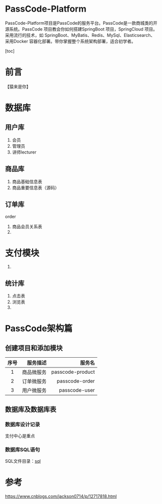 # PassCode-Platform
PassCode-Platform项目是PassCode的服务平台。PassCode是一款商城类的开源系统。PassCode 项目教会你如何搭建SpringBoot 项目，SpringCloud 项目。采用流行的技术，如 SpringBoot、MyBatis、Redis、MySql、Elasticsearch、采用Docker 容器化部署。带你掌握整个系统架构部署，适合初学者。

[toc]

# 前言

【猿来是你】

# 数据库

## 用户库

1. 会员
2. 管理员
3. 讲师lecturer


## 商品库

1. 商品基础信息表
2. 商品重要信息表（源码）

## 订单库
order
1. 商品会员关系表
2. 

# 支付模块

1. 

## 统计库

1. 点击表
2. 浏览表
3. 

# PassCode架构篇

## 创建项目和添加模块

| 序号 | 服务描述     | 服务名 |
|:----:|-------------:| -----: |
| 1 | 商品微服务  | passcode-product |
| 2 | 订单微服务  | passcode-order |  
| 3 | 用户微服务  | passcode-user |


## 数据库及数据库表
### 数据库设计记录

支付中心是重点

### 数据库SQL语句

SQL文件目录：[sql](SQL.md)

# 参考

https://www.cnblogs.com/jackson0714/p/12717818.html 
